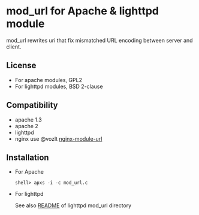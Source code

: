 mod_url for Apache & lighttpd module
==========

mod_url rewrites uri that fix mismatched URL encoding between server and client.


## License

 * For apache modules, GPL2
 * For lighttpd modules, BSD 2-clause

## Compatibility

 * apache 1.3
 * apache 2
 * lighttpd
 * nginx use @vozlt [nginx-module-url](https://github.com/vozlt/nginx-module-url/)

## Installation

  * For Apache
  
    ```Shell
    shell> apxs -i -c mod_url.c
    ```
  * For lighttpd
  
    See also [README](https://github.com/Joungkyun/mod_url/blob/master/lighttpd/README) of lighttpd mod_url directory
